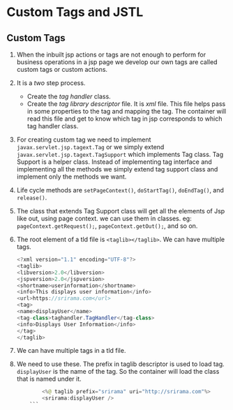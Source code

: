 # Custom Tags and JSTL

## Custom Tags

1.  When the inbuilt jsp actions or tags are not enough to perform for business operations in a jsp page we develop our own tags are called custom tags or custom actions.
2.  It is a _two_ step process.
    - Create the _tag handler_ class.
    - Create the _tag library descriptor_ file. It is _xml_ file. This file helps pass in some properties to the tag and mapping the tag. The container will read this file and get to know which tag in jsp corresponds to which tag handler class.
3.  For creating custom tag we need to implement `javax.servlet.jsp.tagext.Tag` or we simply extend `javax.servlet.jsp.tagext.TagSupport` which implements Tag class. Tag Support is a helper class. Instead of implementing tag interface and implementing all the methods we simply extend tag support class and implement only the methods we want.
4.  Life cycle methods are `setPageContext()`, `doStartTag()`, `doEndTag()`, and `release()`.
5.  The class that extends Tag Support class will get all the elements of Jsp like out, using page context. we can use them in classes.
    eg: `pageContext.getRequest();`, `pageContext.getOut();`, and so on.
6.  The root element of a tld file is `<taglib></taglib>`. We can have multiple tags.

    ```Java
    <?xml version="1.1" encoding="UTF-8"?>
    <taglib>
    <libversion>2.0</libversion>
    <jspversion>2.0</jspversion>
    <shortname>userinformation</shortname>
    <info>This displays user information</info>
    <url>https://srirama.com</url>
    <tag>
    <name>displayUser</name>
    <tag-class>taghandler.TagHandler</tag-class>
    <info>Displays User Information</info>
    </tag>
    </taglib>
    ```

7. We can have multiple tags in a tld file.
8. We need to use these. The prefix in taglib descriptor is used to load tag. `displayUser` is the name of the tag. So the container will load the class that is named under it.

    ```Java
            <%@ taglib prefix="srirama" uri="http://srirama.com"%>
            <srirama:displayUser />
        ```
